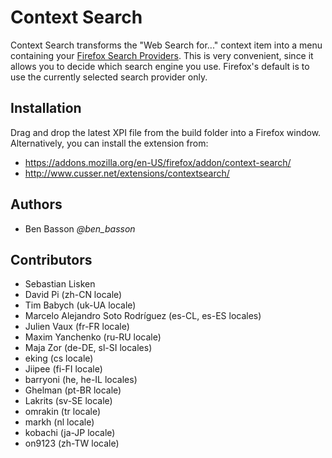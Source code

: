 Context Search
==============
Context Search transforms the "Web Search for..." context item into a menu containing your [Firefox Search Providers](https://addons.mozilla.org/en-US/firefox/search-tools/). This is very convenient, since it allows you to decide which search engine you use. Firefox's default is to use the currently selected search provider only. 

Installation
------------
Drag and drop the latest XPI file from the build folder into a Firefox window. Alternatively, you can install the extension from:

 - https://addons.mozilla.org/en-US/firefox/addon/context-search/
 - http://www.cusser.net/extensions/contextsearch/

Authors
-------
 - Ben Basson *@ben_basson*
 
Contributors
------------
 - Sebastian Lisken
 - David Pi (zh-CN locale)
 - Tim Babych (uk-UA locale)
 - Marcelo Alejandro Soto Rodríguez (es-CL, es-ES locales)
 - Julien Vaux (fr-FR locale)
 - Maxim Yanchenko (ru-RU locale)
 - Maja Zor (de-DE, sl-SI locales)
 - eking (cs locale)
 - Jiipee (fi-FI locale)
 - barryoni (he, he-IL locales) 
 - Ghelman (pt-BR locale)
 - Lakrits (sv-SE locale)
 - omrakin (tr locale)
 - markh (nl locale)
 - kobachi (ja-JP locale)
 - on9123 (zh-TW locale)